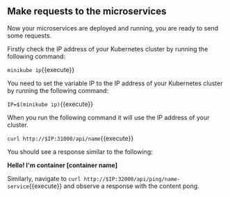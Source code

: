 ## Make requests to the microservices

Now your microservices are deployed and running, you are ready to send some requests.

Firstly check the IP address of your Kubernetes cluster by running the following command:

`minikube ip`{{execute}}

You need to set the variable IP to the IP address of your Kubernetes cluster by running the following command:

`IP=$(minikube ip)`{{execute}}

When you run the following command it will use the IP address of your cluster.

`curl http://$IP:31000/api/name`{{execute}}

You should see a response similar to the following:

**Hello! I'm container [container name]**

Similarly, navigate to `curl http://$IP:32000/api/ping/name-service`{{execute}} and observe a response with the content pong.
